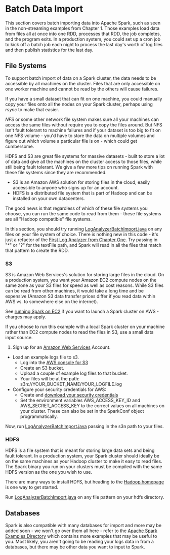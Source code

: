 # Batch Data Import

This section covers batch importing data into Apache Spark, such as
seen in the non-streaming examples from Chapter 1.  Those examples load data
from files all at once into one RDD, processes that RDD, the job completes,
and the program exits.  In a production system, you could set up a cron job to
kick off a batch job each night to process the last day's worth of log files and then publish statistics for the last day.

## File Systems

To support batch import of data on a Spark cluster, the data needs to be accessible by all machines on the cluster.  Files that are only accessible on one worker machine
and cannot be read by the others will cause failures.

If you have a small dataset that can fit on one machine, you could manually copy your files onto all the nodes on your Spark cluster, perhaps using *rsync* to make that easier.

*NFS* or some other network file system makes sure all your machines can access the same files without require you to copy the files around.  But NFS isn't fault tolerant
to machine failures and if your dataset is too
big to fit on one NFS volume - you'd have to store the data on multiple volumes
and figure out which volume a particular file is on - which could get cumbersome.

HDFS and S3 are great file systems for massive datasets - built
to store a lot of data and give all the machines on the cluster
access to those files, while still being fault tolerant.  We give a few more tips on running Spark with these file systems since they are recommended.

* S3 is an Amazon AWS solution for storing files in the cloud, easily accessible to anyone who signs up for an account.
* HDFS is a distributed file system that is part of Hadoop and can be installed on your own datacenters.

The good news is that regardless of which of these file systems
you choose, you can run the same code to read from them - these
file systems are all "Hadoop compatible" file systems.

In this section, you should try running [LogAnalyzerBatchImport.java](java8/src/main/java/com/databricks/apps/logs/chapter2/LogAnalyzerBatchImport.java) on any files on your file system of choice.  There
is nothing new in this code - it's just a refactor of the [First Log Analyzer from Chapter One](../chapter1/spark.md).  Try passing in "*" or "?" for the textFile path, and Spark will read in all the files that match that pattern to create the RDD.

### S3

S3 is Amazon Web Services's solution for storing large files in the cloud.
On a production system, you want your Amazon EC2 compute nodes on the same zone
as your S3 files for speed as well as cost reasons.  While S3 files can be read
from other machines, it would take a long time and be expensive (Amazon S3 data
transfer prices differ if you read data within AWS vs. to somewhere else on the
internet).

See [running Spark on EC2](https://spark.apache.org/docs/latest/ec2-scripts.html)
if you want to launch a Spark cluster on AWS - charges may apply.

If you choose to run this example with a local Spark cluster on your machine rather
than EC2 compute nodes to read the files in S3, use a small data input source.

1. Sign up for an [Amazon Web Services](https://aws.amazon.com/) Account.
* Load an example logs file to s3.
  * Log into the [AWS console for S3](https://console.aws.amazon.com/s3/)
  * Create an S3 bucket.
  * Upload a couple of example log files to that bucket.
  * Your files will be at the path: s3n://YOUR_BUCKET_NAME/YOUR_LOGFILE.log
* Configure your security credentials for AWS:
  * Create and [download your security credentials](https://console.aws.amazon.com/iam/home?#security_credential)
  * Set the environment variables AWS_ACCESS_KEY_ID and AWS_SECRET_ACCESS_KEY to the correct values on all machines on your cluster.  These can also be set in the SparkConf object programmatically.

Now, run [LogAnalyzerBatchImport.java](java8/src/main/java/com/databricks/apps/logs/chapter2/LogAnalyzerBatchImport.java)
passing in the s3n path to your files.


### HDFS

HDFS is a file system that is meant for storing large data sets and being fault
tolerant.  In a production system, your Spark cluster
should ideally be on the same machines as your Hadoop cluster to make it easy to
read files.  The Spark binary you run on your clusters must be compiled with the
same HDFS version as the one you wish to use.

There are many ways to install HDFS, but heading to the [Hadoop homepage](http://hadoop.apache.org/)
is one way to get started.

Run [LogAnalyzerBatchImport.java](java8/src/main/java/com/databricks/apps/logs/chapter2/LogAnalyzerBatchImport.java)
on any file pattern on your hdfs directory.

## Databases

Spark is also compatible with many databases for import and more may
be added soon - we won't go over them all here - refer to the
[Apache Spark Examples Directory](https://github.com/apache/spark/tree/master/examples)
which contains more examples that may be useful to you.  Most likely, you
aren't going to be reading your logs data in from a databases, but there
may be other data you want to input to Spark.
